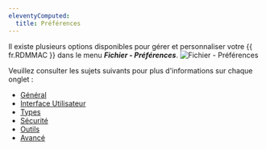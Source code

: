 ```yaml
---
eleventyComputed:
  title: Préférences
---
```

Il existe plusieurs options disponibles pour gérer et personnaliser votre {{ fr.RDMMAC }} dans le menu ***Fichier - Préférences***.
![Fichier - Préférences](https://cdnweb.devolutions.net/docs/docs_en_rdm_mac_RDMMac2113.png)

Veuillez consulter les sujets suivants pour plus d'informations sur chaque onglet :

* [Général](/rdm/mac/commands/file/preferences/general/)
* [Interface Utilisateur](/rdm/mac/commands/file/preferences/user-interface/)
* [Types](/rdm/mac/commands/file/preferences/types/)
* [Sécurité](/rdm/mac/commands/file/preferences/security/)
* [Outils](/rdm/mac/commands/file/preferences/tools/)
* [Avancé](/rdm/mac/commands/file/preferences/advanced-options/)
